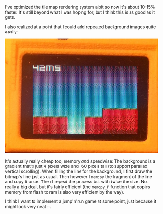 I've optimized the tile map rendering system a bit so now it's about 10-15% faster.
It's still beyond what I was hoping for, but I think this is as good as it gets.

I also realized at a point that I could add repeated background images quite easily:

<img class="center shadow round" src="/inc/posts/backgroundbitmaps.jpg" />

It's actually really cheap too, memory *and* speedwise: The background is a 
gradient that's just 4 pixels wide and 160 pixels tall (to support parallax 
vertical scrolling). When filling the line for the background, I first draw the
bitmap's line just as usual. Then however I `memcpy` the fragment of the line
and copy it once. Then I repeat the process but with twice the size. Not
really a big deal, but it's fairly efficient (the `memcpy_P` function that
copies memory from flash to ram is also very efficient by the way).

I think I want to implement a jump'n'run game at some point, just because
it might look very neat :).